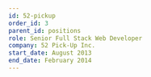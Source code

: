 ```yaml
---
id: 52-pickup
order_id: 3
parent_id: positions
role: Senior Full Stack Web Developer
company: 52 Pick-Up Inc.
start_date: August 2013
end_date: February 2014
---
```

